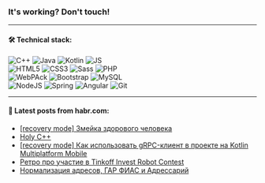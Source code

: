 ### It's working? Don't touch!

---

#### 🛠️ Technical stack:

![C++](https://img.shields.io/badge/C++-informational?logo=c%2B%2B&style=flat&logoColor=white&color=9C033A)
![Java](https://img.shields.io/badge/Java-informational?logo=java&style=flat&logoColor=white&color=007396)
![Kotlin](https://img.shields.io/badge/Kotlin-informational?logo=Kotlin&style=flat&logoColor=white&color=0095D5)
![JS](https://img.shields.io/badge/JS-informational?logo=javaScript&style=flat&logoColor=black&color=F7Df1E) <br>
![HTML5](https://img.shields.io/badge/HTML5-informational?logo=html5&style=flat&logoColor=white&color=E34F26)
![CSS3](https://img.shields.io/badge/CSS3-informational?logo=css3&style=flat&logoColor=white&color=157286)
![Sass](https://img.shields.io/badge/Saas-informational?logo=sass&style=flat&logoColor=white&color=hotpink)
![PHP](https://img.shields.io/badge/PHP-informational?logo=php&style=flat&logoColor=white&color=777BB4) <br>
![WebPAck](https://img.shields.io/badge/WebPack-informational?logo=webPack&style=flat&logoColor=white&color=FF6F00)
![Bootstrap](https://img.shields.io/badge/Bootstrap-informational?logo=Bootstrap&style=flat&logoColor=white&color=7952B3)
![MySQL](https://img.shields.io/badge/MySQL-informational?logo=MySQL&style=flat&logoColor=white&color=00f) <br>
![NodeJS](https://img.shields.io/badge/NodeJS-informational?logo=node.js&style=flat&logoColor=white&color=43853D)
![Spring](https://img.shields.io/badge/Spring-informational?logo=Spring&style=flat&logoColor=white&color=0A9EDC)
![Angular](https://img.shields.io/badge/Vue-informational?logo=vue.js&style=flat&logoColor=white&color=red)
![Git](https://img.shields.io/badge/Git-informational?logo=git&style=flat&logoColor=white&color=darkorange)

___

#### 💬 Latest posts from habr.com:

<!-- BLOG-POST-LIST:START -->
- [[recovery mode] Змейка здорового человека](https://habr.com/ru/post/672296/?utm_source=habrahabr&utm_medium=rss&utm_campaign=672296)
- [Holy C++](https://habr.com/ru/post/672282/?utm_source=habrahabr&utm_medium=rss&utm_campaign=672282)
- [[recovery mode] Как использовать gRPC-клиент в проекте на Kotlin Multiplatform Mobile](https://habr.com/ru/post/672278/?utm_source=habrahabr&utm_medium=rss&utm_campaign=672278)
- [Ретро про участие в Tinkoff Invest Robot Contest](https://habr.com/ru/post/672274/?utm_source=habrahabr&utm_medium=rss&utm_campaign=672274)
- [Нормализация адресов, ГАР ФИАС и Адрессарий](https://habr.com/ru/post/672186/?utm_source=habrahabr&utm_medium=rss&utm_campaign=672186)
<!-- BLOG-POST-LIST:END -->
